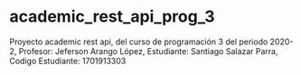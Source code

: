 # academic_rest_api_prog_3
Proyecto academic rest api, del curso de programación 3 del periodo 2020-2, Profesor: Jeferson Arango López, Estudiante: Santiago Salazar Parra, Codigo Estudiante: 1701913303
